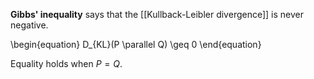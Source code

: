 **Gibbs' inequality** says that the [[Kullback-Leibler divergence]] is never negative.

\begin{equation}
D_{KL}(P \parallel Q) \geq 0
\end{equation}

Equality holds when $P=Q$.